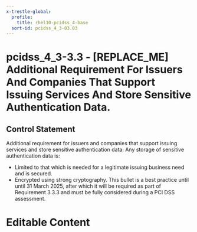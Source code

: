 ```yaml
---
x-trestle-global:
  profile:
    title: rhel10-pcidss_4-base
  sort-id: pcidss_4_3-03.03
---
```


# pcidss_4_3-3.3 - \[REPLACE_ME\] Additional Requirement For Issuers And Companies That Support Issuing Services And Store Sensitive Authentication Data.

## Control Statement

Additional requirement for issuers and companies that support issuing services and store
sensitive authentication data: Any storage of sensitive authentication data is:
- Limited to that which is needed for a legitimate issuing business need and is secured.
- Encrypted using strong cryptography. This bullet is a best practice until until
31 March 2025, after which it will be required as part of Requirement 3.3.3 and must be
fully considered during a PCI DSS assessment.

# Editable Content

<!-- Make additions and edits below -->
<!-- The above represents the contents of the control as received by the profile, prior to additions. -->
<!-- If the profile makes additions to the control, they will appear below. -->
<!-- The above markdown may not be edited but you may edit the content below, and/or introduce new additions to be made by the profile. -->
<!-- If there is a yaml header at the top, parameter values may be edited. Use --set-parameters to incorporate the changes during assembly. -->
<!-- The content here will then replace what is in the profile for this control, after running profile-assemble. -->
<!-- The current profile has no added parts for this control, but you may add new ones here. -->
<!-- Each addition must have a heading either of the form ## Control my_addition_name -->
<!-- or ## Part a. (where the a. refers to one of the control statement labels.) -->
<!-- "## Control" parts are new parts added after the statement part. -->
<!-- "## Part" parts are new parts added into the top-level statement part with that label. -->
<!-- Subparts may be added with nested hash levels of the form ### My Subpart Name -->
<!-- underneath the parent ## Control or ## Part being added -->
<!-- See https://oscal-compass.github.io/compliance-trestle/tutorials/ssp_profile_catalog_authoring/ssp_profile_catalog_authoring for guidance. -->
